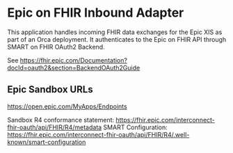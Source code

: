 # Epic on FHIR Inbound Adapter
This application handles incoming FHIR data exchanges for the Epic XIS as part of an Orca deployment.
It authenticates to the Epic on FHIR API through SMART on FHIR OAuth2 Backend.

See https://fhir.epic.com/Documentation?docId=oauth2&section=BackendOAuth2Guide

## Epic Sandbox URLs

https://open.epic.com/MyApps/Endpoints

Sandbox R4 conformance statement: https://fhir.epic.com/interconnect-fhir-oauth/api/FHIR/R4/metadata
SMART Configuration: https://fhir.epic.com/interconnect-fhir-oauth/api/FHIR/R4/.well-known/smart-configuration